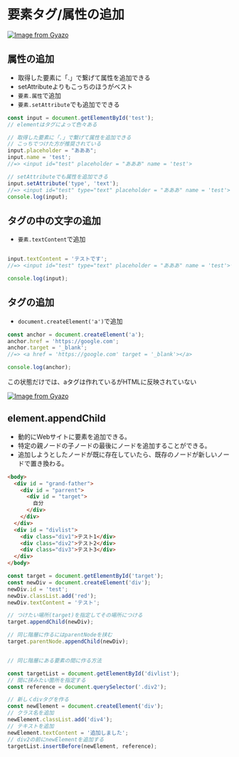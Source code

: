# 要素タグ/属性の追加

[![Image from Gyazo](https://i.gyazo.com/c1f8c48ef1f3153ae248793804b1b3c7.png)](https://gyazo.com/c1f8c48ef1f3153ae248793804b1b3c7)

## 属性の追加
- 取得した要素に「.」で繋げて属性を追加できる
- setAttributeよりもこっちのほうがベスト
- `要素.属性`で追加
- `要素.setAttribute`でも追加でできる
```js
const input = document.getElementById('test');
// elementはタグによって色々ある

// 取得した要素に「.」で繋げて属性を追加できる
// こっちでつけた方が推奨されている
input.placeholder = "あああ";
input.name = 'test';
//=> <input id="test" placeholder = "あああ" name = 'test'>

// setAttributeでも属性を追加できる
input.setAttribute('type', 'text');
//=> <input id="test" type="text" placeholder = "あああ" name = 'test'>
console.log(input);
```

## タグの中の文字の追加
- `要素.textContent`で追加
```js

input.textContent = 'テストです';
//=> <input id="test" type="text" placeholder = "あああ" name = 'test'>テストです</input>

console.log(input);
```

## タグの追加
- `document.createElement('a')`で追加
```js
const anchor = document.createElement('a');
anchor.href = 'https://google.com';
anchor.target = '_blank';
//=> <a href = 'https://google.com' target = '_blank'></a> 

console.log(anchor);
```
この状態だけでは、aタグは作れているがHTMLに反映されていない

[![Image from Gyazo](https://i.gyazo.com/1d1d71ac4d83b26408f8c594a0347cda.png)](https://gyazo.com/1d1d71ac4d83b26408f8c594a0347cda)

## element.appendChild
- 動的にWebサイトに要素を追加できる。
- 特定の親ノードの子ノードの最後にノードを追加することができる。
- 追加しようとしたノードが既に存在していたら、既存のノードが新しいノードで置き換わる。

```html
<body>
  <div id = "grand-father">
    <div id = "parrent">
      <div id = "target">
        自分
      </div>
    </div>
  </div>
  <div id = "divlist">
    <div class="div1">テスト1</div>
    <div class="div2">テスト2</div>
    <div class="div3">テスト3</div>
  </div>
</body>
```
```js
const target = document.getElementById('target');
const newDiv = document.createElement('div');
newDiv.id = 'test';
newDiv.classList.add('red');
newDiv.textContent = 'テスト';

// つけたい場所(target)を指定してその場所につける
target.appendChild(newDiv);

// 同じ階層に作るにはparentNodeを挟む
target.parentNode.appendChild(newDiv);


// 同じ階層にある要素の間に作る方法

const targetList = document.getElementById('divlist');
// 間に挟みたい箇所を指定する
const reference = document.querySelector('.div2');

// 新しくdivタグを作る
const newElement = document.createElement('div');
// クラス名を追加
newElement.classList.add('div4');
// テキストを追加
newElement.textContent = '追加しました';
// div2の前にnewElementを追加する
targetList.insertBefore(newElement, reference);
```

